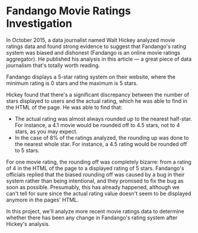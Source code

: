 # Fandango Movie Ratings Investigation
In October 2015, a data journalist named Walt Hickey analyzed movie ratings data and found strong evidence to suggest that Fandango's rating system was biased and dishonest (Fandango is an online movie ratings aggregator). He published his analysis in this article — a great piece of data journalism that's totally worth reading.

Fandango displays a 5-star rating system on their website, where the minimum rating is 0 stars and the maximum is 5 stars.

Hickey found that there's a significant discrepancy between the number of stars displayed to users and the actual rating, which he was able to find in the HTML of the page. He was able to find that:
<ul>
<li>The actual rating was almost always rounded up to the nearest half-star. For instance, a 4.1 movie would be rounded off to 4.5 stars, not to 4 stars, as you may expect.
<li>In the case of 8% of the ratings analyzed, the rounding up was done to the nearest whole star. For instance, a 4.5 rating would be rounded off to 5 stars.
</ul>
For one movie rating, the rounding off was completely bizarre: from a rating of 4 in the HTML of the page to a displayed rating of 5 stars.
Fandango's officials replied that the biased rounding off was caused by a bug in their system rather than being intentional, and they promised to fix the bug as soon as possible. Presumably, this has already happened, although we can't tell for sure since the actual rating value doesn't seem to be displayed anymore in the pages' HTML.

In this project, we'll analyze more recent movie ratings data to determine whether there has been any change in Fandango's rating system after Hickey's analysis.
